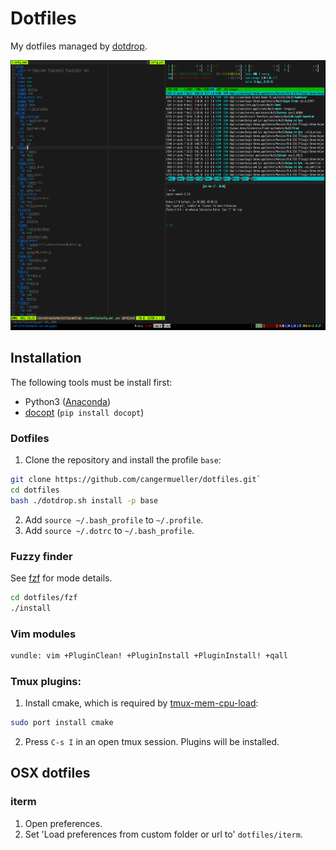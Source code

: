 # Dotfiles

My dotfiles managed by [dotdrop](https://github.com/deadc0de6/dotdrop).

<img src='/images/iterm.png' width=768 height=432></img>

## Installation

The following tools must be install first:
* Python3 ([Anaconda](https://www.anaconda.com/download/#macos))
* [docopt](https://github.com/docopt/docopt) (`pip install docopt`)

### Dotfiles
1. Clone the repository and install the profile `base`:
```bash
git clone https://github.com/cangermueller/dotfiles.git`
cd dotfiles
bash ./dotdrop.sh install -p base
```

2. Add `source ~/.bash_profile` to `~/.profile`.
3. Add `source ~/.dotrc` to `~/.bash_profile`.


### Fuzzy finder
See [fzf](https://github.com/junegunn/fzf) for mode details.
```bash
cd dotfiles/fzf
./install
```

### Vim modules
```bash
vundle: vim +PluginClean! +PluginInstall +PluginInstall! +qall
```

### Tmux plugins:
1. Install cmake, which is required by [tmux-mem-cpu-load](https://github.com/thewtex/tmux-mem-cpu-load):
```bash
sudo port install cmake
```
2. Press `C-s I` in an open tmux session. Plugins will be installed.


## OSX dotfiles

### iterm
1. Open preferences.
2. Set 'Load preferences from custom folder or url to'  `dotfiles/iterm`.
